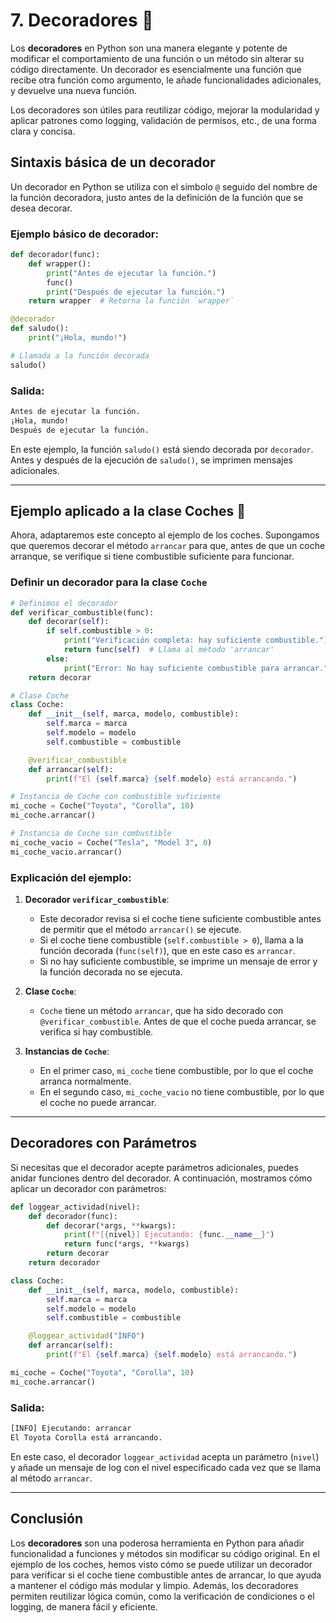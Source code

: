 # 7. Decoradores 🎨

Los **decoradores** en Python son una manera elegante y potente de modificar el comportamiento de una función o un método sin alterar su código directamente. Un decorador es esencialmente una función que recibe otra función como argumento, le añade funcionalidades adicionales, y devuelve una nueva función. 

Los decoradores son útiles para reutilizar código, mejorar la modularidad y aplicar patrones como logging, validación de permisos, etc., de una forma clara y concisa.

## Sintaxis básica de un decorador

Un decorador en Python se utiliza con el símbolo `@` seguido del nombre de la función decoradora, justo antes de la definición de la función que se desea decorar.

### Ejemplo básico de decorador:

```python
def decorador(func):
    def wrapper():
        print("Antes de ejecutar la función.")
        func()
        print("Después de ejecutar la función.")
    return wrapper  # Retorna la función `wrapper`

@decorador
def saludo():
    print("¡Hola, mundo!")

# Llamada a la función decorada
saludo()
```

### Salida:
```bash
Antes de ejecutar la función.
¡Hola, mundo!
Después de ejecutar la función.
```

En este ejemplo, la función `saludo()` está siendo decorada por `decorador`. Antes y después de la ejecución de `saludo()`, se imprimen mensajes adicionales.

---

## Ejemplo aplicado a la clase Coches 🚗

Ahora, adaptaremos este concepto al ejemplo de los coches. Supongamos que queremos decorar el método `arrancar` para que, antes de que un coche arranque, se verifique si tiene combustible suficiente para funcionar.

### Definir un decorador para la clase `Coche`

```python
# Definimos el decorador
def verificar_combustible(func):
    def decorar(self):
        if self.combustible > 0:
            print("Verificación completa: hay suficiente combustible.")
            return func(self)  # Llama al método 'arrancar'
        else:
            print("Error: No hay suficiente combustible para arrancar.")
    return decorar

# Clase Coche
class Coche:
    def __init__(self, marca, modelo, combustible):
        self.marca = marca
        self.modelo = modelo
        self.combustible = combustible

    @verificar_combustible
    def arrancar(self):
        print(f"El {self.marca} {self.modelo} está arrancando.")

# Instancia de Coche con combustible suficiente
mi_coche = Coche("Toyota", "Corolla", 10)
mi_coche.arrancar()

# Instancia de Coche sin combustible
mi_coche_vacio = Coche("Tesla", "Model 3", 0)
mi_coche_vacio.arrancar()
```

### Explicación del ejemplo:

1. **Decorador `verificar_combustible`**:
    - Este decorador revisa si el coche tiene suficiente combustible antes de permitir que el método `arrancar()` se ejecute.
    - Si el coche tiene combustible (`self.combustible > 0`), llama a la función decorada (`func(self)`), que en este caso es `arrancar`.
    - Si no hay suficiente combustible, se imprime un mensaje de error y la función decorada no se ejecuta.

2. **Clase `Coche`**:
    - `Coche` tiene un método `arrancar`, que ha sido decorado con `@verificar_combustible`. Antes de que el coche pueda arrancar, se verifica si hay combustible.

3. **Instancias de `Coche`**:
    - En el primer caso, `mi_coche` tiene combustible, por lo que el coche arranca normalmente.
    - En el segundo caso, `mi_coche_vacio` no tiene combustible, por lo que el coche no puede arrancar.

---

## Decoradores con Parámetros

Si necesitas que el decorador acepte parámetros adicionales, puedes anidar funciones dentro del decorador. A continuación, mostramos cómo aplicar un decorador con parámetros:

```python
def loggear_actividad(nivel):
    def decorador(func):
        def decorar(*args, **kwargs):
            print(f"[{nivel}] Ejecutando: {func.__name__}")
            return func(*args, **kwargs)
        return decorar
    return decorador

class Coche:
    def __init__(self, marca, modelo, combustible):
        self.marca = marca
        self.modelo = modelo
        self.combustible = combustible

    @loggear_actividad("INFO")
    def arrancar(self):
        print(f"El {self.marca} {self.modelo} está arrancando.")

mi_coche = Coche("Toyota", "Corolla", 10)
mi_coche.arrancar()
```

### Salida:
```bash
[INFO] Ejecutando: arrancar
El Toyota Corolla está arrancando.
```

En este caso, el decorador `loggear_actividad` acepta un parámetro (`nivel`) y añade un mensaje de log con el nivel especificado cada vez que se llama al método `arrancar`.

---

## Conclusión

Los **decoradores** son una poderosa herramienta en Python para añadir funcionalidad a funciones y métodos sin modificar su código original. En el ejemplo de los coches, hemos visto cómo se puede utilizar un decorador para verificar si el coche tiene combustible antes de arrancar, lo que ayuda a mantener el código más modular y limpio. Además, los decoradores permiten reutilizar lógica común, como la verificación de condiciones o el logging, de manera fácil y eficiente.
